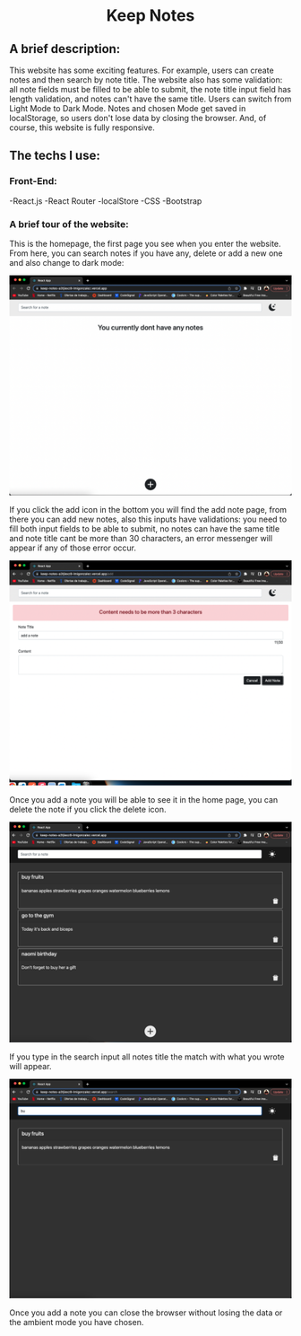 # <center> Keep Notes </center>

## A brief description: ##
This website has some exciting features. For example, users can create notes and then search by note title. The website also has some validation: all note fields must be filled to be able to submit, the note title input field has length validation, and notes can't have the same title. Users can switch from Light Mode to Dark Mode. Notes and chosen Mode get saved in localStorage, so users don't lose data by closing the browser. And, of course, this website is fully responsive.


## The techs I use: ##

### Front-End: ###
-React.js
-React Router
-localStore
-CSS
-Bootstrap


### A brief tour of the website: ###
This is the homepage, the first page you see when you enter the website. From here, you can search notes if you have any, delete or add a new one and also change to dark mode:

![alt text](/src/img/home.png)

If you click the add icon in the bottom you will find the add note page, from there you can add new notes, also this inputs have validations: you need to fill both input fields to be able to submit, no notes can have the same title and note title cant be more than 30 characters, an error messenger will appear if any of those error occur.

![alt text](/src/img/add%20note.png)

Once you add a note you will be able to see it in the home page, you can delete the note if you click the delete icon.

![alt text](/src/img/all%20notes.png)

If you type in the search input all notes title the match with what you wrote will appear.

![alt text](/src/img/search.png)

Once you add a note you can close the browser without losing the data or the ambient mode you have chosen.

